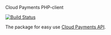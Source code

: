Cloud Payments PHP-client

[![Build Status](https://travis-ci.org/korobovn/CloudPayments.svg?branch=master)](https://travis-ci.org/korobovn/CloudPayments)

The package for easy use [Cloud Payments API](https://developers.cloudpayments.ru/#api).
